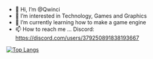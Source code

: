 - 👋 Hi, I’m @Qwinci
- 👀 I’m interested in Technology, Games and Graphics
- 🌱 I’m currently learning how to make a game engine
- 📫 How to reach me ...
Discord: https://discord.com/users/379250891838193667

[![Top Langs](https://github-readme-stats.vercel.app/api/top-langs/?username=Qwinci)](https://github.com/anuraghazra/github-readme-stats)

<!---
Qwinci/Qwinci is a ✨ special ✨ repository because its `README.md` (this file) appears on your GitHub profile.
You can click the Preview link to take a look at your changes.
--->
